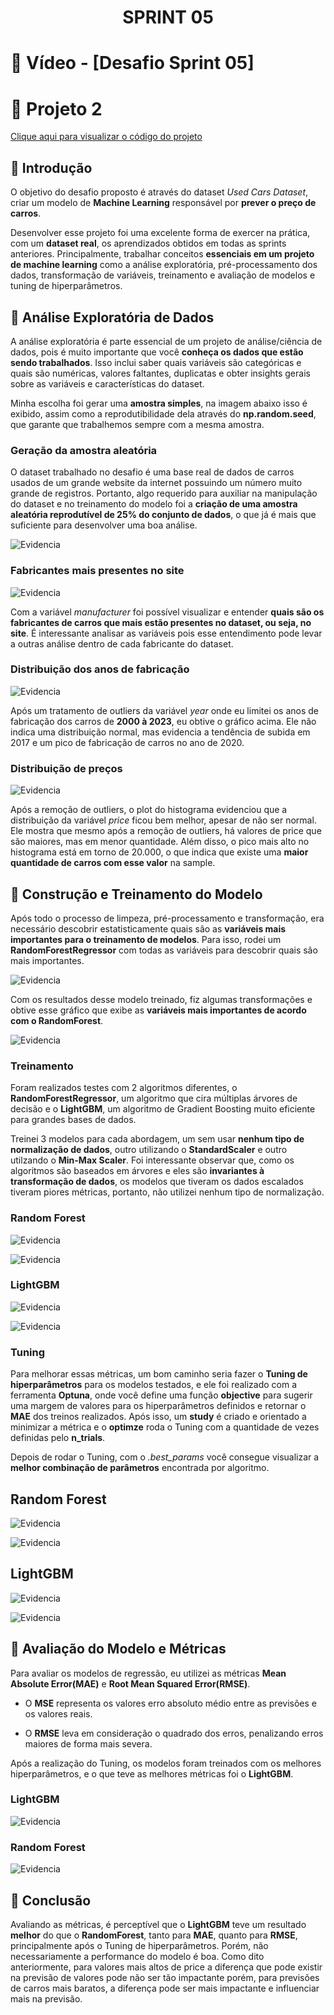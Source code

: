 <h1 align="center">
    <strong>SPRINT 05</strong>
</h1>

# 🔗 Vídeo - [Desafio Sprint 05]

# 📌 Projeto 2 

[Clique aqui para visualizar o código do projeto](project2.ipynb)

## 📜 Introdução

O objetivo do desafio proposto é através do dataset *Used Cars Dataset*, criar um modelo de **Machine Learning** responsável por **prever o preço de carros**.

Desenvolver esse projeto foi uma excelente forma de exercer na prática, com um **dataset real**, os aprendizados obtidos em todas as sprints anteriores. Principalmente, trabalhar conceitos **essenciais em um projeto de machine learning** como a análise exploratória, pré-processamento dos dados, transformação de variáveis, treinamento e avaliação de modelos e tuning de hiperparâmetros.

## 🔎 Análise Exploratória de Dados

A análise exploratória é parte essencial de um projeto de análise/ciência de dados, pois é muito importante que você **conheça os dados que estão sendo trabalhados**. Isso inclui saber quais variáveis são categóricas e quais são numéricas, valores faltantes, duplicatas e obter insights gerais sobre as variáveis e características do dataset.

Minha escolha foi gerar uma **amostra simples**, na imagem abaixo isso é exibido, assim como a reprodutibilidade dela através do **np.random.seed**, que garante que trabalhemos sempre com a mesma amostra.

### Geração da amostra aleatória

O dataset trabalhado no desafio é uma base real de dados de carros usados de um grande website da internet possuindo um número muito grande de registros. Portanto, algo requerido para auxiliar na manipulação do dataset e no treinamento do modelo foi a **criação de uma amostra aleatória reprodutível de 25% do conjunto de dados**, o que já é mais que suficiente para desenvolver uma boa análise.

![Evidencia](./evidencias/eda/sample.png)

### Fabricantes mais presentes no site

![Evidencia](./evidencias/eda/fabricantes%20mais%20presentes.png)

Com a variável *manufacturer* foi possível visualizar e entender **quais são os fabricantes de carros que mais estão presentes no dataset, ou seja, no site**. É interessante analisar as variáveis pois esse entendimento pode levar a outras análise dentro de cada fabricante do dataset.

### Distribuição dos anos de fabricação

![Evidencia](./evidencias/eda/distribuicao_anos.png)

Após um tratamento de outliers da variável *year* onde eu limitei os anos de fabricação dos carros de **2000 à 2023**, eu obtive o gráfico acima. Ele não indica uma distribuição normal, mas evidencia a tendência de subida em 2017 e um pico de fabricação de carros no ano de 2020.

### Distribuição de preços

![Evidencia](./evidencias/eda/distribuicao_price.png)

Após a remoção de outliers, o plot do histograma evidenciou que a distribuição da variável *price* ficou bem melhor, apesar de não ser normal. Ele mostra que mesmo após a remoção de outliers, há valores de price que são maiores, mas em menor quantidade. Além disso, o pico mais alto no histograma está em torno de 20.000, o que indica que existe uma **maior quantidade de carros com esse valor** na sample.


## 🤖 Construção e Treinamento do Modelo

Após todo o processo de limpeza, pré-processamento e transformação, era necessário descobrir estatisticamente quais são as **variáveis mais importantes para o treinamento de modelos**. Para isso, rodei um **RandomForestRegressor** com todas as variáveis para descobrir quais são mais importantes.

![Evidencia](./evidencias/treinamento_modelos/feature_importance.png)

Com os resultados desse modelo treinado, fiz algumas transformações e obtive esse gráfico que exibe as **variáveis mais importantes de acordo com o RandomForest**.

![Evidencia](./evidencias/treinamento_modelos/feature_importance2.png)

### Treinamento

Foram realizados testes com 2 algoritmos diferentes, o **RandomForestRegressor**, um algoritmo que cira múltiplas árvores de decisão e o **LightGBM**, um algoritmo de Gradient Boosting muito eficiente para grandes bases de dados. 

Treinei 3 modelos para cada abordagem, um sem usar **nenhum tipo de normalização de dados**, outro utilizando o **StandardScaler** e outro utilzando o **Min-Max Scaler**. Foi interessante observar que, como os algoritmos são baseados em árvores e eles são **invariantes à transformação de dados**, os modelos que tiveram os dados escalados tiveram piores métricas, portanto, não utilizei nenhum tipo de normalização.

### Random Forest

![Evidencia](./evidencias/treinamento_modelos/rf_train.png)

![Evidencia](./evidencias/treinamento_modelos/rf_train2.png)

### LightGBM

![Evidencia](./evidencias/treinamento_modelos/lgbm_train.png)

![Evidencia](./evidencias/treinamento_modelos/lgbm_train2.png)

### Tuning

Para melhorar essas métricas, um bom caminho seria fazer o **Tuning de hiperparâmetros** para os modelos testados, e ele foi realizado com a ferramenta **Optuna**, onde você define uma função **objective** para sugerir uma margem de valores para os hiperparâmetros definidos e retornar o **MAE** dos treinos realizados. Após isso, um **study** é criado e orientado a minimizar a métrica e o **optimze** roda o Tuning com a quantidade de vezes definidas pelo **n_trials**.

Depois de rodar o Tuning, com o *.best_params* você consegue visualizar a **melhor combinação de parâmetros** encontrada por algoritmo.

## Random Forest

![Evidencia](./evidencias/tuning/tuning_rf.png)

![Evidencia](./evidencias/tuning/tuning_rf2.png)

## LightGBM

![Evidencia](./evidencias/tuning/tuning_lgbm.png)

![Evidencia](./evidencias/tuning/tuning_lgbm2.png)

## 📝 Avaliação do Modelo e Métricas

Para avaliar os modelos de regressão, eu utilizei as métricas **Mean Absolute Error(MAE)** e **Root Mean Squared Error(RMSE)**.

- O **MSE** representa os valores erro absoluto médio entre as previsões e os valores reais.

- O **RMSE** leva em consideração o quadrado dos erros, penalizando erros maiores de forma mais severa.

Após a realização do Tuning, os modelos foram treinados com os melhores hiperparâmetros, e o que teve as melhores métricas foi o **LightGBM**.

### LightGBM

![Evidencia](./evidencias/avaliacao_e_metricas/lgbm_metrics.png)

### Random Forest

![Evidencia](./evidencias/avaliacao_e_metricas/random_forest_metrics.png)

## 🧠 Conclusão

Avaliando as métricas, é perceptível que o **LightGBM** teve um resultado **melhor** do que o **RandomForest**, tanto para **MAE**, quanto para **RMSE**, principalmente após o Tuning de hiperparâmetros. Porém, não necessariamente a performance do modelo é boa. Como dito anteriormente, para valores mais altos de price a diferença que pode existir na previsão de valores pode não ser tão impactante porém, para previsões de carros mais baratos, a diferença pode ser mais impactante e influenciar mais na previsão.